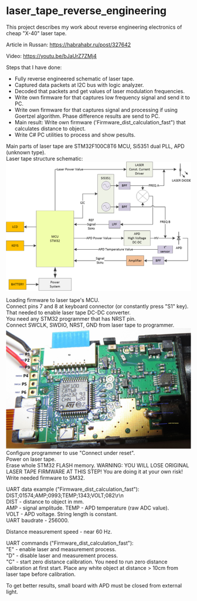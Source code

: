 # laser_tape_reverse_engineering 

This project describes my work about reverse engineering electronics of cheap "X-40" laser tape.

Article in Russan: https://habrahabr.ru/post/327642

Video: https://youtu.be/bJaUrZ7ZMj4

Steps that I have done:  
- Fully reverse engineered schematic of laser tape.   
- Captured data packets at I2C bus with logic analyzer.  
- Decoded that packets and get values of laser modulation frequencies.  
- Write own firmware for that captures low frequency signal and send it to PC.  
- Write own firmware for that captures signal and processing if using Goertzel algorithm. Phase difference results are send to PC.  
- Main result: Write own firmware ('Firmware_dist_calculation_fast") that calculates distance to object.  
- Write C# PC utilities to process and show pesults.

Main parts of laser tape are STM32F100C8T6 MCU, Si5351 dual PLL, APD (unknown type).  
Laser tape structure schematic:  
![Alt text](Schematic/schematic_structure.png?raw=true "Image")  
  
Loading firmware to laser tape's MCU.  
Connect pins 7 and 8 at keyboard connector (or constantly press "S1" key). That needed to enable laser tape DC-DC converter.  
You need any STM32 programmer that has NRST pin.  
Connect SWCLK, SWDIO, NRST, GND from laser tape to programmer.  
![Alt text](PCB_photos/PCB_top.JPG?raw=true "Image")
Configure programmer to use "Connect under reset".  
Power on laser tape.  
Erase whole STM32 FLASH memory. WARNING: YOU WILL LOSE ORIGINAL LASER TAPE FIRMWARE AT THIS STEP! You are doing it at your own risk!  
Write needed firmware to SM32.  


UART data example ("Firmware_dist_calculation_fast"):  
DIST;01574;AMP;0993;TEMP;1343;VOLT;082\r\n  
DIST - distance to object in mm.  
AMP  - signal amplitude. 
TEMP - APD temperature (raw ADC value).  
VOLT - APD voltage. 
String length is constant.  
UART baudrate - 256000.  

Distance measurement speed - near 60 Hz.  

UART commands ("Firmware_dist_calculation_fast"):  
"E" - enable laser and measurement process.  
"D" - disable laser and measurement process.  
"C" - start zero distance calibration. You need to run zero distance calibration at first start. Place any white object at distance > 10cm from laser tape before calibration.  


To get better results, small board with APD must be closed from external light.

